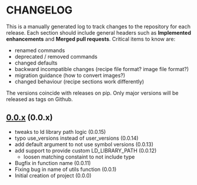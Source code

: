 # CHANGELOG

This is a manually generated log to track changes to the repository for each release.
Each section should include general headers such as **Implemented enhancements**
and **Merged pull requests**. Critical items to know are:

 - renamed commands
 - deprecated / removed commands
 - changed defaults
 - backward incompatible changes (recipe file format? image file format?)
 - migration guidance (how to convert images?)
 - changed behaviour (recipe sections work differently)

The versions coincide with releases on pip. Only major versions will be released as tags on Github.

## [0.0.x](https://github.scom/vsoch/elfcall/tree/main) (0.0.x)
 - tweaks to ld library path logic (0.0.15)
 - typo use_versions instead of user_versions (0.0.14)
 - add default argument to not use symbol versions (0.0.13)
 - add support to provide custom LD_LIBRARY_PATH (0.0.12)
   - loosen matching constaint to not include type
 - Bugfix in function name (0.0.11)
 - Fixing bug in name of utils function (0.0.1)
 - Initial creation of project (0.0.0)

